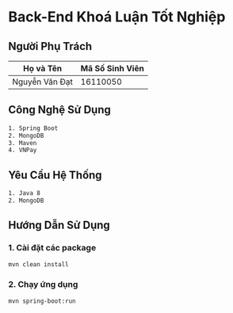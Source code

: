 # Back-End Khoá Luận Tốt Nghiệp

## Người Phụ Trách
| Họ và Tên      | Mã Số Sinh Viên |
|----------------|-----------------|
| Nguyễn Văn Đạt | 16110050        |

## Công Nghệ Sử Dụng
```bash
1. Spring Boot
2. MongoDB
3. Maven
4. VNPay
```

## Yêu Cầu Hệ Thống
```bash
1. Java 8
2. MongoDB
```

## Hướng Dẫn Sử Dụng
### 1. Cài đặt các package
```bash
mvn clean install
```

### 2. Chạy ứng dụng
```bash
mvn spring-boot:run
```